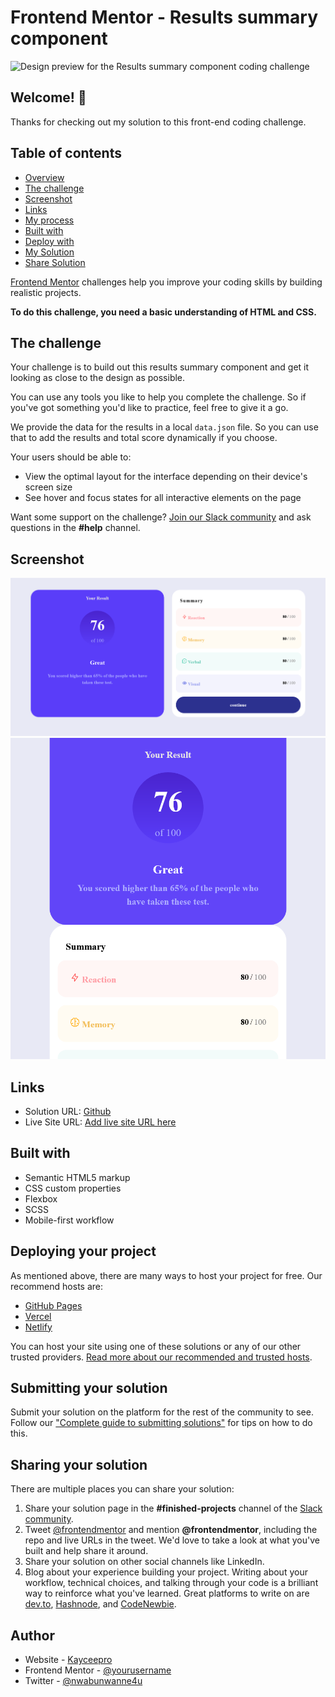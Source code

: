 # Frontend Mentor - Results summary component

![Design preview for the Results summary component coding challenge](./design/desktop-preview.jpg)

## Welcome! 👋

Thanks for checking out my solution to this front-end coding challenge.

## Table of contents

- [Overview](#Welcome)
- [The challenge](#the-challenge)
- [Screenshot](#screenshot)
- [Links](#links)
- [My process](#my-process)
- [Built with](#built-with)
- [Deploy with](#Deploying-your-project)
- [My Solution](#Submitting-your-solution)
- [Share Solution](#Sharing-your-solution)

[Frontend Mentor](https://www.frontendmentor.io) challenges help you improve your coding skills by building realistic projects.

**To do this challenge, you need a basic understanding of HTML and CSS.**

## The challenge

Your challenge is to build out this results summary component and get it looking as close to the design as possible.

You can use any tools you like to help you complete the challenge. So if you've got something you'd like to practice, feel free to give it a go.

We provide the data for the results in a local `data.json` file. So you can use that to add the results and total score dynamically if you choose.

Your users should be able to:

- View the optimal layout for the interface depending on their device's screen size
- See hover and focus states for all interactive elements on the page

Want some support on the challenge? [Join our Slack community](https://www.frontendmentor.io/slack) and ask questions in the **#help** channel.

## Screenshot

![](img/TASK.png)
![](img/TASK1.png)

## Links

- Solution URL: [Github](https://github.com/grid-task)
- Live Site URL: [Add live site URL here](twitter.com/nwabunwanne4u/)

## Built with

- Semantic HTML5 markup
- CSS custom properties
- Flexbox
- SCSS
- Mobile-first workflow

## Deploying your project

As mentioned above, there are many ways to host your project for free. Our recommend hosts are:

- [GitHub Pages](https://pages.github.com/)
- [Vercel](https://vercel.com/)
- [Netlify](https://www.netlify.com/)

You can host your site using one of these solutions or any of our other trusted providers. [Read more about our recommended and trusted hosts](https://medium.com/frontend-mentor/frontend-mentor-trusted-hosting-providers-bf000dfebe).

## Submitting your solution

Submit your solution on the platform for the rest of the community to see. Follow our ["Complete guide to submitting solutions"](https://medium.com/frontend-mentor/a-complete-guide-to-submitting-solutions-on-frontend-mentor-ac6384162248) for tips on how to do this.

## Sharing your solution

There are multiple places you can share your solution:

1. Share your solution page in the **#finished-projects** channel of the [Slack community](https://www.frontendmentor.io/slack).
2. Tweet [@frontendmentor](https://twitter.com/frontendmentor) and mention **@frontendmentor**, including the repo and live URLs in the tweet. We'd love to take a look at what you've built and help share it around.
3. Share your solution on other social channels like LinkedIn.
4. Blog about your experience building your project. Writing about your workflow, technical choices, and talking through your code is a brilliant way to reinforce what you've learned. Great platforms to write on are [dev.to](https://dev.to/), [Hashnode](https://hashnode.com/), and [CodeNewbie](https://community.codenewbie.org/).

## Author

- Website - [Kayceepro](https://www.github.com/kayceepro)
- Frontend Mentor - [@yourusername](https://www.frontendmentor.io/profile/yourusername)
- Twitter - [@nwabunwanne4u](https://www.twitter.com/nwabunwanne4u)
